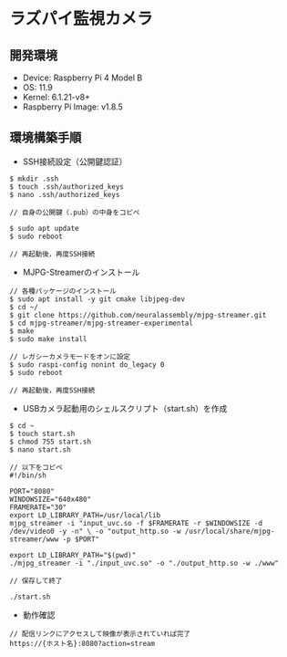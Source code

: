 # ラズパイ監視カメラ
## 開発環境
- Device: Raspberry Pi 4 Model B
- OS: 11.9
- Kernel: 6.1.21-v8+
- Raspberry Pi Image: v1.8.5

## 環境構築手順
- SSH接続設定（公開鍵認証）
```
$ mkdir .ssh
$ touch .ssh/authorized_keys
$ nano .ssh/authorized_keys

// 自身の公開鍵（.pub）の中身をコピペ

$ sudo apt update
$ sudo reboot

// 再起動後，再度SSH接続
```

- MJPG-Streamerのインストール
```
// 各種パッケージのインストール
$ sudo apt install -y git cmake libjpeg-dev
$ cd ~/
$ git clone https://github.com/neuralassembly/mjpg-streamer.git
$ cd mjpg-streamer/mjpg-streamer-experimental
$ make
$ sudo make install

// レガシーカメラモードをオンに設定
$ sudo raspi-config nonint do_legacy 0
$ sudo reboot

// 再起動後，再度SSH接続
```

- USBカメラ起動用のシェルスクリプト（start.sh）を作成
```
$ cd ~
$ touch start.sh
$ chmod 755 start.sh
$ nano start.sh

// 以下をコピペ
#!/bin/sh

PORT="8080"
WINDOWSIZE="640x480"
FRAMERATE="30"
export LD_LIBRARY_PATH=/usr/local/lib
mjpg_streamer -i "input_uvc.so -f $FRAMERATE -r $WINDOWSIZE -d /dev/video0 -y -n" \ -o "output_http.so -w /usr/local/share/mjpg-streamer/www -p $PORT"

export LD_LIBRARY_PATH="$(pwd)"
./mjpg_streamer -i "./input_uvc.so" -o "./output_http.so -w ./www"

// 保存して終了

./start.sh
```

- 動作確認
```
// 配信リンクにアクセスして映像が表示されていれば完了
https://{ホスト名}:8080?action=stream
```